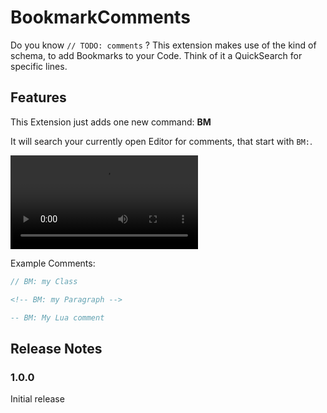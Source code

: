 # BookmarkComments

Do you know `// TODO: comments` ? This extension makes use of the kind of schema, to add Bookmarks to your Code.  Think of it a QuickSearch for specific lines.


## Features

This Extension just adds one new command: **BM**

It will search your currently open Editor for comments, that start with ` BM: `.

![Demonstration](https://github.com/Rocco-Gossmann/VSCode-CommentBookmarks/img/demo.mp4)


Example Comments:
```c++
// BM: my Class 
```
```html
<!-- BM: my Paragraph -->
```
```lua
-- BM: My Lua comment
```


## Release Notes

### 1.0.0

Initial release


